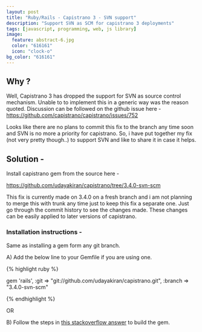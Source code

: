 ```yaml
---
layout: post
title: "Ruby/Rails - Capistrano 3 - SVN support"
description: "Support SVN as SCM for capistrano 3 deployments"
tags: [javascript, programming, web, js library]
image:
  feature: abstract-6.jpg
  color: "616161"
  icon: "clock-o"
bg_color: "616161"
---
```


## Why ?

Well, Capistrano 3 has dropped the support for SVN as source control mechanism. Unable to to implement this in a generic way was the reason quoted. Discussion can be followed on the github issue here - <https://github.com/capistrano/capistrano/issues/752>

Looks like there are no plans to commit this fix to the branch any time soon and SVN is no more a priority for capistrano. So, i have put together my fix (not very pretty though..) to support SVN and like to share it in case it helps.

## Solution -

Install capistrano gem from the source here -

<https://github.com/udayakiran/capistrano/tree/3.4.0-svn-scm>

This fix is currently made on 3.4.0 on a fresh branch and i am not planning to merge this with trunk any time just to keep this fix a separate one. Just go through the commit history to see the changes made. These changes can be easily applied to later versions of capistrano.


### Installation instructions -

Same as installing a gem form any git branch.

A) Add the below line to your Gemfile if you are using one.

{% highlight ruby %}

gem 'rails', :git => "git://github.com/udayakiran/capistrano.git", :branch => "3.4.0-svn-scm"

{% endhighlight %}

OR

B) Follow the steps in [this stackoverflow answer](http://stackoverflow.com/questions/2823492/install-gem-from-github-branch) to build the gem.
